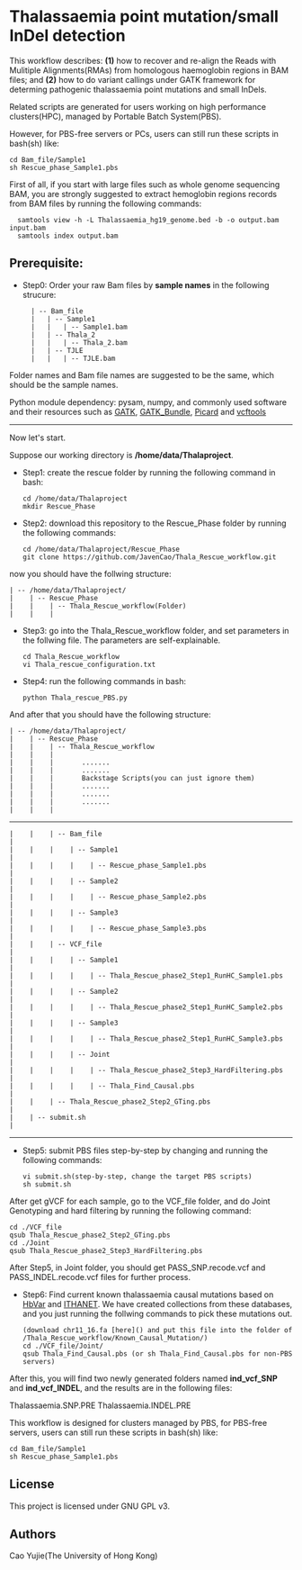 # Thalassaemia point mutation/small InDel detection

This workflow describes: **(1)** how to recover and re-align the Reads with Mulitiple Alignments(RMAs) from homologous haemoglobin regions in BAM files; and **(2)** how to do variant callings under GATK framework for determing pathogenic thalassaemia point mutations and small InDels.

Related scripts are generated for users working on high performance clusters(HPC), managed by Portable Batch System(PBS).

However, for PBS-free servers or PCs, users can still run these scripts in bash(sh) like:

    cd Bam_file/Sample1
    sh Rescue_phase_Sample1.pbs


First of all, if you start with large files such as whole genome sequencing BAM, you are strongly suggested to extract hemoglobin regions records from BAM files by running the following commands:

      samtools view -h -L Thalassaemia_hg19_genome.bed -b -o output.bam input.bam
      samtools index output.bam

## Prerequisite:

* Step0: Order your raw Bam files by **sample names** in the following strucure:

        | -- Bam_file
        |   | -- Sample1
        |   |   | -- Sample1.bam
        |   | -- Thala_2
        |   |   | -- Thala_2.bam
        |   | -- TJLE
        |   |   | -- TJLE.bam

Folder names and Bam file names are suggested to be the same, which should be the sample names.

Python module dependency: pysam, numpy, and commonly used software and their resources such as [GATK](https://software.broadinstitute.org/gatk/), [GATK_Bundle](https://software.broadinstitute.org/gatk/download/bundle), [Picard](https://broadinstitute.github.io/picard/) and [vcftools](https://vcftools.github.io/examples.html)
____________________________________________________________________________________________________________

Now let's start.

Suppose our working directory is **/home/data/Thalaproject**.

* Step1: create the rescue folder by running the following command in bash:

      cd /home/data/Thalaproject
      mkdir Rescue_Phase

* Step2: download this repository to the Rescue_Phase folder by running the following commands:

      cd /home/data/Thalaproject/Rescue_Phase
      git clone https://github.com/JavenCao/Thala_Rescue_workflow.git

now you should have the follwing structure:

    | -- /home/data/Thalaproject/
    |    | -- Rescue_Phase
    |    |    | -- Thala_Rescue_workflow(Folder)
    |    |    |

* Step3: go into the Thala_Rescue_workflow folder, and set parameters in the follwing file. The parameters are self-explainable.

      cd Thala_Rescue_workflow
      vi Thala_rescue_configuration.txt

* Step4: run the following commands in bash:

      python Thala_rescue_PBS.py

And after that you should have the following structure:

    | -- /home/data/Thalaproject/
    |    | -- Rescue_Phase
    |    |    | -- Thala_Rescue_workflow
    |    |    |
    |    |    |       .......
    |    |    |       .......
    |    |    |       Backstage Scripts(you can just ignore them)
    |    |    |       .......
    |    |    |       .......
    |    |    |       .......
    |    |    |
------------------------------------------------------------------------------
    |    |    | -- Bam_file                                                  |
    |    |    |    | -- Sample1                                              |
    |    |    |    |    | -- Rescue_phase_Sample1.pbs                        |
    |    |    |    | -- Sample2                                              |
    |    |    |    |    | -- Rescue_phase_Sample2.pbs                        |
    |    |    |    | -- Sample3                                              |
    |    |    |    |    | -- Rescue_phase_Sample3.pbs                        |
    |    |    | -- VCF_file                                                  |
    |    |    |    | -- Sample1                                              |
    |    |    |    |    | -- Thala_Rescue_phase2_Step1_RunHC_Sample1.pbs     |
    |    |    |    | -- Sample2                                              |
    |    |    |    |    | -- Thala_Rescue_phase2_Step1_RunHC_Sample2.pbs     |
    |    |    |    | -- Sample3                                              |
    |    |    |    |    | -- Thala_Rescue_phase2_Step1_RunHC_Sample3.pbs     |
    |    |    |    | -- Joint                                                |
    |    |    |    |    | -- Thala_Rescue_phase2_Step3_HardFiltering.pbs     |
    |    |    |    |    | -- Thala_Find_Causal.pbs                           |
    |    |    | -- Thala_Rescue_phase2_Step2_GTing.pbs                       |
    |    | -- submit.sh                                                      |
------------------------------------------------------------------------------
* Step5: submit PBS files step-by-step by changing and running the following commands:

      vi submit.sh(step-by-step, change the target PBS scripts)
      sh submit.sh

After get gVCF for each sample, go to the VCF_file folder, and do Joint Genotyping and hard filtering by running the following command:

    cd ./VCF_file
    qsub Thala_Rescue_phase2_Step2_GTing.pbs
    cd ./Joint
    qsub Thala_Rescue_phase2_Step3_HardFiltering.pbs

After Step5, in Joint folder, you should get PASS_SNP.recode.vcf and PASS_INDEL.recode.vcf files for further process.

* Step6: Find current known thalassaemia causal mutations based on [HbVar](http://globin.cse.psu.edu/hbvar/menu.html) and [ITHANET](https://www.ithanet.eu/). We have created collections from these databases, and you just running the follwing commands to pick these mutations out.

      (download chr11_16.fa [here]() and put this file into the folder of /Thala_Rescue_workflow/Known_Causal_Mutation/)
      cd ./VCF_file/Joint/
      qsub Thala_Find_Causal.pbs (or sh Thala_Find_Causal.pbs for non-PBS servers)

After this, you will find two newly generated folders named **ind_vcf_SNP** and **ind_vcf_INDEL**, and the results are in the following files:

  Thalassaemia.SNP.PRE
  Thalassaemia.INDEL.PRE

This workflow is designed for clusters managed by PBS, for PBS-free servers, users can still run these scripts in bash(sh) like:

    cd Bam_file/Sample1
    sh Rescue_phase_Sample1.pbs

## License

This project is licensed under GNU GPL v3.

## Authors

Cao Yujie(The University of Hong Kong)


